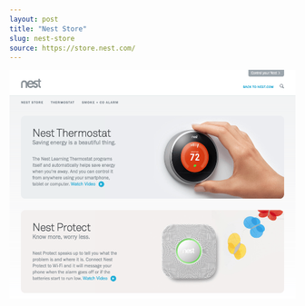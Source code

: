 ```yaml
---
layout: post
title: "Nest Store"
slug: nest-store
source: https://store.nest.com/
---
```


<img src="/screenshots/nest-store.png">
